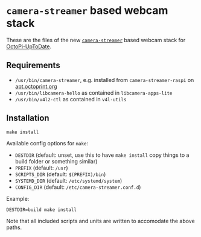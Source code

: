 # `camera-streamer` based webcam stack

These are the files of the new [`camera-streamer`](https://github.com/ayufan/camera-streamer) based webcam stack for [OctoPi-UpToDate](https://github.com/OctoPrint/OctoPi-UpToDate/).

## Requirements

- `/usr/bin/camera-streamer`, e.g. installed from `camera-streamer-raspi` on [apt.octoprint.org](https://apt.octoprint.org)
- `/usr/bin/libcamera-hello` as contained in `libcamera-apps-lite`
- `/usr/bin/v4l2-ctl` as contained in `v4l-utils`

## Installation

```
make install
```

Available config options for `make`:

- `DESTDIR` (default: unset, use this to have `make install` copy things to a build folder or something similar)
- `PREFIX` (default: `/usr`)
- `SCRIPTS_DIR` (default: `$(PREFIX)/bin`)
- `SYSTEMD_DIR` (default: `/etc/systemd/system`)
- `CONFIG_DIR` (default: `/etc/camera-streamer.conf.d`)

Example:

    DESTDIR=build make install

Note that all included scripts and units are written to accomodate the above paths.
